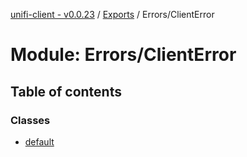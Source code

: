 [unifi-client - v0.0.23](../README.md) / [Exports](../modules.md) / Errors/ClientError

# Module: Errors/ClientError

## Table of contents

### Classes

- [default](../classes/errors_clienterror.default.md)
